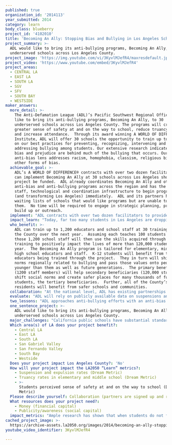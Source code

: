 ```yaml
---
published: true
organization_id: '2014113'
year_submitted: 2014
category: learn
body_class: blueberry
project_id: '4102010'
title: 'Becoming An Ally: Stopping Bias and Bullying in Los Angeles Schools'
project_summary: >-
  ADL would like to bring its anti-bullying programs, Becoming An Ally, to 30
  underserved schools across Los Angeles County.
project_image: 'https://img.youtube.com/vi/3KyvlMJefR4/maxresdefault.jpg'
project_video: 'https://www.youtube.com/embed/3KyvlMJefR4'
project_areas:
  - CENTRAL LA
  - EAST LA
  - SOUTH LA
  - SGV
  - SFV
  - SOUTH BAY
  - WESTSIDE
maker_answers:
  more_detail: >-
    The Anti-Defamation League (ADL)’s Pacific Southwest Regional Office would
    like to bring its anti-bullying programs, Becoming An Ally, to 30
    underserved schools across Los Angeles County. The programs will create a
    greater sense of safety at and on the way to school, reduce truancy rates
    and increase attendance.  Through its award winning A WORLD OF DIFFERENCE®
    Institute, ADL will offer 30 schools the opportunity to train up to 40 staff
    on our best practices for preventing, recognizing, intervening and
    addressing bullying among students. Our extensive research indicates that
    bias and prejudice are behind much of the bullying that occurs. Our
    anti-bias lens addresses racism, homophobia, classism, religious bigotry and
    other forms of bias. 
  achievable_goal: >-
    ADL’s A WORLD OF DIFFERENCE® contracts with over two dozen facilitators who
    can implement Becoming An Ally at 30 schools across Los Angeles should the
    project be funded.  ADL already coordinates Becoming An Ally and other
    anti-bias and anti-bullying programs across the region and has the existing
    staff, technological and coordination infrastructure to begin programming
    (and transforming Los Angeles) immediately.  ADL and its partners have
    waiting lists of schools that would like programs but are unable to pay for
    them.  No time will be required to engage in strategic planning, program
    build up or outreach.  
  implement: "ADL contracts with over two dozen facilitators to provide training to interested schools in the Los Angeles area.  They have been trained to ensure top quality programming and fidelity to the program models.  The facilitators are overseen by ADL’s full-time Project Director for its A WORLD OF DIFFERENCE® Institute who handles all coordination and logistics for educational programming in the region.  The Project Director is assisted locally by an administrative assistant and supported more broadly by ADL’s national Education Division and its network of 28 regional offices across the United States.  All facilitators must go through an extensive background and security check prior to being issued a contract to facilitate in ADL’s A WORLD OF DIFFERENCE® Institute.  Facilitators must renew contracts on an annual basis.   All Becoming An Ally programs are guided by two facilitators who model the importance of an anti-bias approach to preventing and addressing bullying.  \r\n\r\nRigorously evaluated and based on top notch research and evidence, the Becoming An Ally program utilizes cutting edge, interactive learning activities.  Each school goes through a detailed needs assessment and an agenda setting process with ADL’s A WORLD OF DIFFERENCE® Institute Project Director in the weeks leading up to their program.  Following each day-long program, the Project Director will then produce evaluation reports, identify next steps, and engage in technical assistance with the school to continue its work towards a bias-free and non-violent learning environment.\r\n\r\nFew schools are able to pay the full costs of the program.  Initiatives like LA2050 and the foundations that support them are critical to making these programs available.  ADL’s Pacific Southwest Regional Office has waiting lists for clients eager to access these programs but unable to pay for them.  Funding from LA2050 would allow ADL to immediately begin implementing programs and addressing unmet needs at schools across Los Angeles County.\r\n"
  impact_learn: "Today, far too many students in Los Angeles are dropping out of school, skipping school, and engaging in anti-social activities because they are targeted in school by bullying, violence and bias-related behavior.  According to 2011 data from the United States Centers for Disease Control and Prevention, more than 15 percent of Los Angeles students report that they have been bullied on school property while 29 percent report being in one or more physical fights in the last year.  More than 12 percent report being the target of electronic and cyberbullying.  Even worse, students in Los Angeles are significantly more likely to report a recent suicide attempt than students in other areas across the United States.  \r\n\r\nADL’s Becoming An Ally equips students with the skills they need to be an ally to targets of bullying and positively shift social norms around bullying, harassment and other forms of aggression.  As Los Angeles students then teach these values to their peers—and eventually their own children—long-term changes in norms will be sustained through 2050 and beyond.  These anti-bullying programs will create safer and more welcoming school climates which result in students being more committed to and engaged with their schools—both as current students and after they graduate.  \r\n\r\nAnti-bias and anti-bullying education at all ages helps to reduce violence and community strife and promote safety.  Bias- and bullying-free learning environments are crucial to good mental health for the County’s younger residents now and in the years ahead.\r\n"
  who_benefit: >-
    ADL can train up to 1,200 educators and school staff at 30 trainings across
    the County over the next year.  Assuming each teaches 100 students per year,
    those 1,200 school staff will then use the skills acquired through their
    training to positively impact the lives of more than 120,000 students each
    year.  The Becoming An Ally program is tailored for elementary, middle and
    high school educators and staff.  K-12 students will benefit from their
    educators being trained through the project.  They in turn will shift social
    norms regionally related to bullying and pass those values onto people
    younger than them as well as future generations.  The primary beneficiaries
    (1200 staff members) will help secondary beneficiaries (120,000 students)
    shift social norms and create safer places for many thousands of future
    students, the tertiary beneficiaries.  Further, all of the County’s
    residents will benefit from safer schools and communities.
  collaboration: "At the national level, ADL has existing partnerships with the following organizations and initiatives to address bias and bullying: the Ad Council, the American Bar Association’s Anti-Bullying Initiative, Cartoon Network’s Stop Bullying, Speak Up initiative, Common Sense Media, Center for Safe and Responsible Internet Use, Cyberbullying Prevention Center, the Gay, Lesbian and Straight Education Network (GLSEN), the Great American NO BULL Challenge, the International Bullying Prevention Association, MTV’s A Thin Line and Look Different campaigns, Not In Our School, the Olweus Bullying Prevention Program, PACER’s National Bullying Prevention Center, Share My Lesson, Stand4Change, StopBullying.gov, and the Human Rights Campaign’s Welcoming Schools Program.  Each of these organizations and initiatives have partnered with ADL to make the anti-bullying programs successful and bring a wide variety of perspectives and resources to augment ADL’s anti-bullying work.   ADL’s office in Los Angeles is ready to engage these partnerships to ensure the success of our anti-bullying work in the region.\r\n\r\nEducation staff from ADL’s Pacific Southwest Regional Office also hold local positions on the Los Angeles Unified School District’s Commission on Human Relations, Diversity and Equity and the City Human Relations Commission’s Anti-Bullying Coalition.  ADL also works closely with the Los Angeles County Human Relations Commission and other regional partners to plan local conferences including the Cyber Crime Prevention Symposium.  Through its work on coalitions, commissions and similar partnerships, ADL can draw expertise and resources from law enforcement, elected officials, school officials and other human relations experts.  ADL’s local partners assist in identifying schools in need of anti-bullying training and disseminating crucial information across diverse networks. \r\n"
  evaluate: "ADL will rely on publicly available data on suspensions and expulsions from the Los Angeles Unified School District (LAUSD) and other large districts serving students in our metropolitan area.  These same data will also provide insight into truancy rates among elementary and middle school students. \r\n\r\nLAUSD issues the nationwide Youth Risk Behavior Survey (YRBS) from the Centers for Disease Control and Prevention (CDC) which includes several measures of student safety at school and on the way to school as well as other measures related to bullying and cyberbullying.  CDC and LAUSD issue the YRBS biannually, so this will be a good measure to track medium-term and long-term changes in school climate and safety as we approach 2050.  The data from the YRBS will also provide valuable information about students’ experiences with bullying and harassment broken out by race/ethnicity, gender, sexual orientation and other important identifying characteristics.  \r\n\r\nIn addition to truancy, suspension and expulsion data, and the YRBS measures on bullying and student safety, ADL will also collect program evaluation data from all school sites provided funding through the LA2050 initiative.  These data will allow for a cumulative picture of the impact as well as allow for mid-year changes if patterns emerge that require attention.  ADL is committed to using both external and internal measures of success when evaluating its programming.  \r\n"
  two_lessons: "ADL approaches anti-bullying efforts with an anti-bias lens because we know that the majority of bullying and other aggressive behaviors are rooted in forms of bias like racism, homophobia, religious bigotry, classism and others.  ADL’s anti-bias educational programs from its A WORLD OF DIFFERENCE® Institute form much of the foundation for its anti-bullying programs including Becoming An Ally.  \r\n\r\nADL knows that the teachers and staff who spend every day with their students in their unique school communities have a tremendous amount of wisdom to share.  Facilitators come prepared with interactive, engaging and cutting edge activities that draw the collective wisdom out of the room while avoiding a lecture style.  This ensures that staff as adult learners make meaningful contributions.  Drawing from the experience and collective wisdom in each school community allows for tailored programs to sustainably transform school climates for the better.  ADL facilitators are considered experts on bias and bullying, but they are there to facilitate knowledge sharing among peers as much as they are there to impart critical information and skills.  \r\n"
  one_sentence_project: >-
    ADL would like to bring its anti-bullying programs, Becoming An Ally, to 30
    underserved schools across Los Angeles County.
  major_challenges: "California public schools have substantial standardized testing requirements which can make scheduling trainings at specific times of year (e.g. the late spring) difficult.  ADL will conduct the bulk of the school staff training programs in the fall, winter and just before students return to school in the late summer to avoid scheduling conflicts.\r\n\r\nAnother challenge is the demand.  There is far more need for these programs than can be addressed with $100,000.  ADL will prioritize the schools in most need of these vital trainings to create a list of 30 schools from ADL’s existing waiting list. \r\n"
  Which area(s) of LA does your project benefit?:
    - Central LA
    - East LA
    - South LA
    - San Gabriel Valley
    - San Fernando Valley
    - South Bay
    - Westside
  Does your project impact Los Angeles County?: 'No'
  How will your project impact the LA2050 “Learn” metrics?:
    - Suspension and expulsion rates (Dream Metric)
    - Truancy rates in elementary and middle school (Dream Metric)
    - >-
      Students perceived sense of safety at and on the way to school (Dream
      Metric)
  Please describe yourself: Collaboration (partners are signed up and ready to hit the ground running!)
  What resources does your project need?:
    - Money (financial capital)
    - Publicity/awareness (social capital)
  impact_metrics: "Ample research has shown that when students do not feel safe at school, they are more likely to be truant.  Skipping school dramatically increases students’ chances of suspensions and expulsions, and reduces their academic achievement.  Bullying and bias-related aggressive behaviors make students feel unsafe at and on their way to school.  The rise of cyberbullying has made students feel unsafe and vulnerable in their own homes.  Bullying no longer stops at the schoolyard gates.  Bullying behaviors peak in and around middle school.  Anti-bullying programs reduce truancy rates at the elementary and middle school levels and increase students’ perceived sense of safety at school, on the way to school and at home.  Students leave ADL’s anti-bullying programs better equipped to respond to bullying, to create positive school cultures and to feel safer.  \r\n\r\nADL’s A WORLD OF DIFFERENCE® Institute programs are also informed by ADL’s Educational Equity Task Force which seeks to disrupt the school-to-prison pipeline and ensure students have equitable access to educational opportunities.  As a comprehensive civil rights and human relations organization, ADL does not believe in zero tolerance policies or overly harsh disciplinary responses to bullying behaviors.  These disciplinary actions disproportionately and negatively impact students of color, those with disabilities, and lesbian, gay, bisexual, transgender and queer (LGBTQ) students.  ADL has already partnered with the Los Angeles Unified School District (LAUSD) for programs addressing these important issues and would bring that expertise to bear to further reduce unnecessary suspensions and expulsions and help students get back to the business of learning.  ADL believes in the value of non-exclusionary disciplinary frameworks including Positive Behavioral Interventions and Supports (PBIS) and similar, evidence-based approaches.  The organization also knows the value of family and community education to augment what students learn in schools.  \r\n"
cached_project_image: >-
  https://archive-assets.la2050.org/images/2014/becoming-an-ally-stopping-bias-and-bullying-in-los-angeles-schools/img.youtube.com/vi/3KyvlMJefR4/maxresdefault.jpg
youtube_video_identifier: 3KyvlMJefR4

---
```

